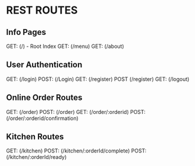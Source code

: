 # REST ROUTES

## Info Pages
GET: (/) - Root Index
GET: (/menu) 
GET: (/about)

## User Authentication
GET: (/login)
POST: (/Login)
GET: (/register)
POST (/register)
GET: (/logout)

## Online Order Routes
GET: (/order)
POST: (/order) 
GET:  (/order/:orderid)
POST: (/order/:orderid/confirmation)

## Kitchen Routes
GET: (/kitchen)
POST: (/kitchen/:orderId/complete)
POST: (/kitchen/:orderId/ready)



